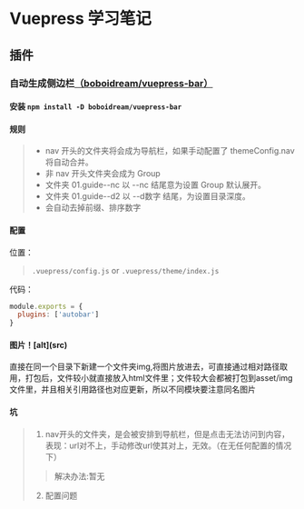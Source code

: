 # Vuepress 学习笔记

## 插件

### 自动生成侧边栏[（boboidream/vuepress-bar）](https://github.com/boboidream/vuepress-bar)

#### 安装 `npm install -D boboidream/vuepress-bar`

#### 规则

>+ nav 开头的文件夹将会成为导航栏，如果手动配置了 themeConfig.nav 将自动合并。
>+ 非 nav 开头文件夹会成为 Group
>+ 文件夹 01.guide--nc 以 --nc 结尾意为设置 Group 默认展开。
>+ 文件夹 01.guide--d2 以 --d数字 结尾，为设置目录深度。
>+ 会自动去掉前缀、排序数字

#### 配置

位置：

> `.vuepress/config.js`
or
`.vuepress/theme/index.js`

代码：

```javascript
module.exports = {
  plugins: ['autobar']
}
```

#### 图片！\[alt\]\(src\)

直接在同一个目录下新建一个文件夹img,将图片放进去，可直接通过相对路径取用，打包后，文件较小就直接放入html文件里；文件较大会都被打包到asset/img文件里，并且相关引用路径也对应更新，所以不同模块要注意同名图片

#### 坑

> 1. nav开头的文件夹，是会被安排到导航栏，但是点击无法访问到内容，表现：url对不上，手动修改url使其对上，无效。（在无任何配置的情况下）
>> 解决办法:暂无
>
> 2. 配置问题

